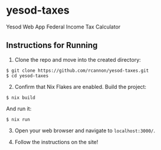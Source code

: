 # yesod-taxes
Yesod Web App Federal Income Tax Calculator

## Instructions for Running

1. Clone the repo and move into the created directory:
```
$ git clone https://github.com/rcannon/yesod-taxes.git
$ cd yesod-taxes
```
2. Confirm that Nix Flakes are enabled. 
Build the project:
```
$ nix build
```
And run it:
```
$ nix run
```

3. Open your web browser and navigate to `localhost:3000/`.

4. Follow the instructions on the site!
